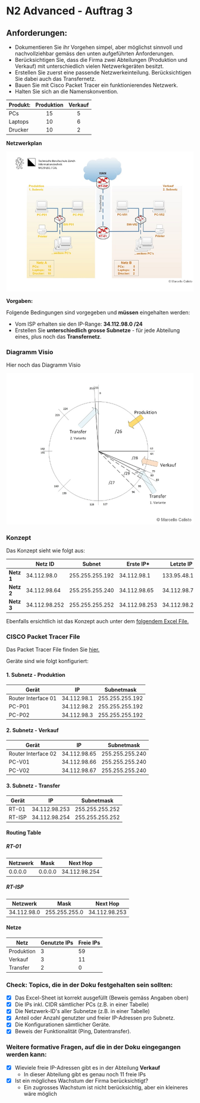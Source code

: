 # N2 Advanced - Auftrag 3

## Anforderungen:
- Dokumentieren Sie ihr Vorgehen simpel, aber möglichst sinnvoll und nachvollziehbar gemäss den unten aufgeführten Anforderungen.
- Berücksichtigen Sie, dass die Firma zwei Abteilungen (Produktion und Verkauf) mit unterschiedlich vielen Netzwerkgeräten besitzt. 
- Erstellen Sie zuerst eine passende Netzwerkeinteilung. Berücksichtigen Sie dabei auch das Transfernetz.
- Bauen Sie mit Cisco Packet Tracer ein funktionierendes Netzwerk. 
- Halten Sie sich an die Namenskonvention.

| Produkt:   | Produktion|  Verkauf
|:-----------|:---------:|:------------:|
| PCs        | 15        | 5            |
| Laptops    | 10        | 6            |
| Drucker    | 10        | 2            |



**Netzwerkplan**

![Netzwerkplan](https://github.com/erionreci-5/M129/blob/main/Bilder/P2_3_netzwerkplan_800.jpg)


**Vorgaben:**

Folgende Bedingungen sind vorgegeben und **müssen** eingehalten werden:

- Vom ISP erhalten sie den IP-Range: **34.112.98.0 /24**
- Erstellen Sie **unterschiedlich grosse Subnetze** - für jede Abteilung eines, plus noch das **Transfernetz**.

### Diagramm Visio

Hier noch das Diagramm Visio

![Visio Diagramm](https://github.com/erionreci-5/M129/blob/main/Bilder/P2_3_subnetz-kreis_800.jpg)

### Konzept

Das Konzept sieht wie folgt aus:

|            | Netz ID       | Subnet          | Erste IP*     | Letzte IP     | Broadcast     |
|------------|---------------|-----------------|---------------|---------------|---------------|
| **Netz 1** | 34.112.98.0   | 255.255.255.192 | 34.112.98.1   | 133.95.48.126 | 133.95.48.127 |
| **Netz 2** | 34.112.98.64  | 255.255.255.240 | 34.112.98.65  | 34.112.98.78  | 34.112.98.79  |
| **Netz 3** | 34.112.98.252 | 255.255.255.252 | 34.112.98.253 | 34.112.98.254 | 34.112.98.255 |


Ebenfalls ersichtlich ist das Konzept auch unter dem [folgendem Excel File.](https://github.com/erionreci-5/M129/blob/main/Bilder/P2_3_Netzwerk-Einteilung.xlsx)

### CISCO Packet Tracer File

Das Packet Tracer File finden Sie [hier.]([P2_3_Vorlage.pkt](https://github.com/erionreci-5/M129/blob/main/Bilder/P2_3_Vorlage_Erion.pkt))

Geräte sind wie folgt konfiguriert:


#### 1. Subnetz - Produktion
| Gerät               | IP          | Subnetmask      |
|---------------------|-------------|-----------------|
| Router Interface 01 | 34.112.98.1 | 255.255.255.192 |
| PC-P01              | 34.112.98.2 | 255.255.255.192 |
| PC-P02              | 34.112.98.3 | 255.255.255.192 |

#### 2. Subnetz - Verkauf
| Gerät               | IP           | Subnetmask      |
|---------------------|--------------|-----------------|
| Router Interface 02 | 34.112.98.65 | 255.255.255.240 |
| PC-V01              | 34.112.98.66 | 255.255.255.240 |
| PC-V02              | 34.112.98.67 | 255.255.255.240 |

#### 3. Subnetz - Transfer
| Gerät  | IP            | Subnetmask      |
|--------|---------------|-----------------|
| RT-01  | 34.112.98.253 | 255.255.255.252 |
| RT-ISP | 34.112.98.254 | 255.255.255.252 |

#### Routing Table

##### RT-01

| Netzwerk  | Mask      | Next Hop      |
|-----------|-----------|---------------|
|  0.0.0.0  |  0.0.0.0  | 34.112.98.254 | 

##### RT-ISP

| Netzwerk    | Mask            | Next Hop      |
|-------------|-----------------|---------------|
|34.112.98.0  |  255.255.255.0  | 34.112.98.253 | 

#### Netze

| Netz       | Genutzte IPs | Freie IPs |
|------------|--------------|-----------|
| Produktion | 3            | 59        |
| Verkauf    | 3            | 11        |
| Transfer   | 2            | 0         |


### Check: Topics, die in der Doku festgehalten sein sollten:

- [x] Das Excel-Sheet ist korrekt ausgefüllt (Beweis gemäss Angaben oben)
- [x] Die IPs inkl. CIDR sämtlicher PCs (z.B. in einer Tabelle)
- [x] Die Netzwerk-ID's aller Subnetze (z.B. in einer Tabelle)
- [x] Anteil oder Anzahl genutzter und freier IP-Adressen pro Subnetz.
- [x] Die Konfigurationen sämtlicher Geräte.
- [x] Beweis der Funktionalität (Ping, Datentransfer).

### Weitere formative Fragen, auf die in der Doku eingegangen werden kann:
- [x] Wieviele freie IP-Adressen gibt es in der Abteilung **Verkauf**
  - In dieser Abteilung gibt es genau noch 11 freie IPs
- [x] Ist ein mögliches Wachstum der Firma berücksichtigt?
  - Ein zugrosses Wachstum ist nicht berücksichtig, aber ein kleineres wäre möglich

